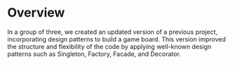 <h1>Overview</h1>

In a group of three, we created an updated version of a previous project, incorporating design patterns to build a game board. This version improved the structure and flexibility of the code by applying well-known design patterns such as Singleton, Factory, Facade, and Decorator.
